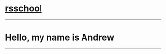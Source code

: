 # [rsschool](https://github.com/kutovoi9)
---------------------------------------------------------
# Hello, my name is Andrew
-------------------------------------------------------------